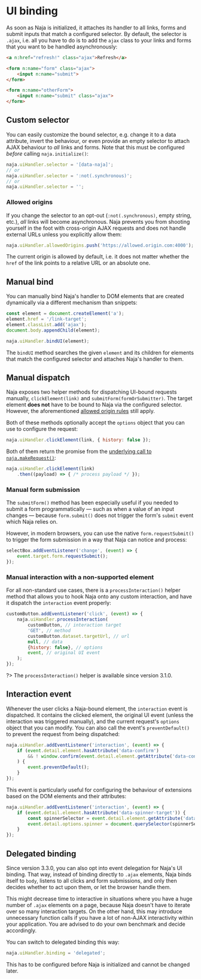 # UI binding

As soon as Naja is initialized, it attaches its handler to all links, forms and submit inputs that match a configured selector. By default, the selector is `.ajax`, i.e. all you have to do is to add the `ajax` class to your links and forms that you want to be handled asynchronously:

```html
<a n:href="refresh!" class="ajax">Refresh</a>

<form n:name="form" class="ajax">
    <input n:name="submit">
</form>

<form n:name="otherForm">
    <input n:name="submit" class="ajax">
</form>
```


## Custom selector

You can easily customize the bound selector, e.g. change it to a data attribute, invert the behaviour, or even provide an empty selector to attach AJAX behaviour to *all* links and forms. Note that this must be configured *before* calling `naja.initialize()`:

```js
naja.uiHandler.selector = '[data-naja]';
// or
naja.uiHandler.selector = ':not(.synchronous)';
// or
naja.uiHandler.selector = '';
```

### Allowed origins

If you change the selector to an opt-out (`:not(.synchronous)`, empty string, etc.), *all* links will become asynchronous. Naja prevents you from shooting yourself in the foot with cross-origin AJAX requests and does not handle external URLs unless you explicitly allow them:

```js
naja.uiHandler.allowedOrigins.push('https://allowed.origin.com:4000');
```

The current origin is allowed by default, i.e. it does not matter whether the `href` of the link points to a relative URL or an absolute one.


## Manual bind

You can manually bind Naja's handler to DOM elements that are created dynamically via a different mechanism than snippets:

```js
const element = document.createElement('a');
element.href = '/link-target';
element.classList.add('ajax');
document.body.appendChild(element);

naja.uiHandler.bindUI(element);
```

The `bindUI` method searches the given `element` and its children for elements that match the configured selector and attaches Naja's handler to them.


## Manual dispatch

Naja exposes two helper methods for dispatching UI-bound requests manually, `clickElement(link)` and `submitForm(formOrSubmitter)`. The target element **does not** have to be bound to Naja via the configured selector. However, the aforementioned [allowed origin rules](#allowed-origins) still apply.

Both of these methods optionally accept the `options` object that you can use to configure the request:

```js
naja.uiHandler.clickElement(link, { history: false });
```

Both of them return the promise from the [underlying call to `naja.makeRequest()`](dispatch.md#handling-the-response):

```js
naja.uiHandler.clickElement(link)
	.then((payload) => { /* process payload */ });
```

### Manual form submission

The `submitForm()` method has been especially useful if you needed to submit a form programmatically — such as when a value of an input changes — because `form.submit()` does not trigger the form's `submit` event which Naja relies on.

However, in modern browsers, you can use the native `form.requestSubmit()` to trigger the form submission in a way that Naja can notice and process:

```js
selectBox.addEventListener('change', (event) => {
	event.target.form.requestSubmit();
});
```

### Manual interaction with a non-supported element

For all non-standard use cases, there is a `processInteraction()` helper method that allows you to hook Naja onto any custom interaction, and have it dispatch the `interaction` event properly:

```js
customButton.addEventListener('click', (event) => {
	naja.uiHandler.processInteraction(
		customButton, // interaction target
		'GET', // method
		customButton.dataset.targetUrl, // url
		null, // data
		{history: false}, // options
		event, // original UI event
	);
});
```

?> The `processInteraction()` helper is available since version 3.1.0.


## Interaction event

Whenever the user clicks a Naja-bound element, the `interaction` event is dispatched. It contains the clicked element, the original UI event (unless the interaction was triggered manually), and the current request's `options` object that you can modify. You can also call the event's `preventDefault()` to prevent the request from being dispatched:

```js
naja.uiHandler.addEventListener('interaction', (event) => {
	if (event.detail.element.hasAttribute('data-confirm')
        && ! window.confirm(event.detail.element.getAttribute('data-confirm'))
    ) {
		event.preventDefault();
	}
});
```

This event is particularly useful for configuring the behaviour of extensions based on the DOM elements and their attributes:

```js
naja.uiHandler.addEventListener('interaction', (event) => {
	if (event.detail.element.hasAttribute('data-spinner-target')) {
		const spinnerSelector = event.detail.element.getAttribute('data-spinner-target');
		event.detail.options.spinner = document.querySelector(spinnerSelector);
	}
});
```


## Delegated binding

Since version 3.3.0, you can also opt into event delegation for Naja's UI binding. That way, instead of binding directly to `.ajax` elements, Naja binds itself to `body`, listens to all clicks and form submissions, and only then decides whether to act upon them, or let the browser handle them.

This might decrease time to interactive in situations where you have a huge number of `.ajax` elements on a page, because Naja doesn't have to iterate over so many interaction targets. On the other hand, this may introduce unnecessary function calls if you have a lot of non-AJAX interactivity within your application. You are advised to do your own benchmark and decide accordingly.

You can switch to delegated binding this way:

```js
naja.uiHandler.binding = 'delegated';
```

This has to be configured before Naja is initialized and cannot be changed later.
